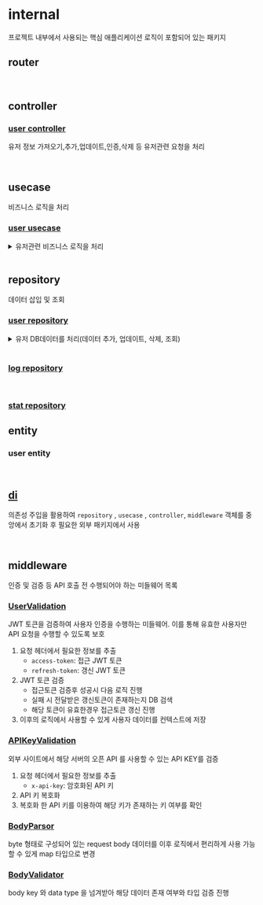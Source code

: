 # internal

프로젝트 내부에서 사용되는 핵심 애플리케이션 로직이 포함되어 있는 패키지

## router

</br>

## controller

### [user controller](https://github.com/PARKNAMSU/cron-alarm-server/blob/main/app/internal/controller/user_controller/user_controller.go)

유저 정보 가져오기,추가,업데이트,인증,삭제 등 유저관련 요청을 처리

</br>

## usecase

비즈니스 로직을 처리

### [user usecase](https://github.com/PARKNAMSU/cron-alarm-server/blob/main/app/internal/usecase/user_usecase/user_usecase.go)

<details>

<summary>유저관련 비즈니스 로직을 처리</summary>

* __SignUp__
    1. 회원가입 이메일과 동일한 이메일이 있는지 확인 후 없는경우 종료
    2. 유저 index 데이터 생성 후 키로 사용할 `userId` ai key 리턴
    3. 패스워드 암호화 처리
    4. 유저관련 데이터 처리
        * 유저 정보 테이블에 `userId`, `email` 저장
        * 유저 로그인시 사용할 로그인 데이터에 `userId` , `email` , `password` 저장
    5. 토큰 데이터 생성 후 유저에게 전달할 `accessToken`, `refreshToken` 생성
    6. `refreshToken` 테이블에 `userId` 와 함께 토큰 저장 (탈취당할 경우 해당 토큰 무효화 처리 위함)
    7. 유저데이터와 함께 토큰 리턴
* __SignIn__
    1. `email` 통해 유저정보 가져오기. 없는경우 종료
    2. db 에 저장된 암호화된 비밀번호를 복호화하여 전달받은 비밀번호와 비교. 틀릴경우 종료
    3. 토큰 데이터 생성 후 유저에게 전달할 `accessToken`, `refreshToken` 생성
    4. `refreshToken` 테이블에 `userId` 와 함께 토큰 저장 (탈취당할 경우 해당 토큰 무효화 처리 위함)
    5. 유저데이터와 함께 토큰 리턴
* __Authorization__
    1. 유저가 입력한 인증코드 통해 유효한 코드를 가져옴. 없거나 저장된 코드와 유저가 입력한 코드가 다른경우 종료
    2. 유저 인증관련 정보를 업데이트 및 추가
        * 유저 인증상태를 인증 완료 상태로 변경
        * 유저 인증코드 테이블의 유저 인증코드의 상태를 인증 완료 상태로 변경
        * 유저 인증코드 로그에 데이터 저장(인증완료 상태로 저장)
    3. 유저 토큰데이터 정보를 업데이트하여 `accessToken`, `refreshToken` 생성
    4. 유저정보와 토큰정보를 리턴
* __AuthCodeSend__
    1. 인증코드값과 인증 만료시간을 생성
    2. `AuthType`(인증 방법) 에 따라 분기하여 인증 코드 발송(현재는 email 발송만 존재)
    3. 유저 인증코드 관련 정보를 업데이트
        * 인증 코드 테이블에 코드 저장
        * 유저 인증코드 로그에 데이터 저장(미인증 상태로 저장)
* __ApiKeyIssue__

</details>

</br>

## repository

데이터 삽입 및 조회

### [user repository](https://github.com/PARKNAMSU/cron-alarm-server/blob/main/app/internal/repository/user_repository/repository.go) 

<details>

<summary>유저 DB데이터를 처리(데이터 추가, 업데이트, 삭제, 조회)</summary>

* __GetUser__
    * 유저 전체 정보 가져오기 (select)
* __CreateUser__
    * 유저 index 테이블 유저 생성 (insert)
* __SetUserLoginData__
    * 유저 로그인 정보 생성 및 업데이트 (duplicate)
* __SetUserOauth__
    * 유저 oauth 정보 생성 및 업데이트 (duplicate)
* __SetUserInformation__
    * 유저 상세정보 생성 및 업데이트 (duplicate)
* __Authorization__
    * 유저 인증 (update)
* __SetUserRefreshToken__
    * 유저 갱신 토큰 생성 및 업데이트 (duplicate)
* __DeleteUser__
    * 유저 삭제상태로 업데이트 (update)
* __GetUserApiKey__
    * 유저 api key 가져오기 (select)
* __GetRefreshToken__
    * 유저 갱신 토큰 가져오기 (select)
* __SetUserApiKey__
    * 유저 api key 생성 및 업데이트 (duplicate)
* __SetUserAuthCode__
    * 유저 인증 코드 발급 (insert)
* __UserAuthorization__
    * 유저 인증 처리 (update)
* __GetAvailableAuthCode__
    * 유효한 인증 코드 가져오기 (select)

</details>

</br>

### [log repository](https://github.com/PARKNAMSU/cron-alarm-server/blob/main/app/internal/repository/log_repository/repository.go)

</br>

### [stat repository](https://github.com/PARKNAMSU/cron-alarm-server/blob/main/app/internal/repository/stat_repository/repository.go)


## entity

### user entity

</br>

## [di](https://github.com/PARKNAMSU/cron-alarm-server/blob/main/app/internal/di/inject.go) 
의존성 주입을 활용하여 
`repository` , `usecase` , `controller`, `middleware` 객체를 중앙에서 초기화 후 필요한 외부 패키지에서 사용

</br>

## middleware

인증 및 검증 등 API 호출 전 수행되어야 하는 미들웨어 목록

### [UserValidation](https://github.com/PARKNAMSU/cron-alarm-server/blob/main/app/internal/middleware/middleware.go)

JWT 토큰을 검증하여 사용자 인증을 수행하는 미들웨어.
이를 통해 유효한 사용자만 API 요청을 수행할 수 있도록 보호

1. 요청 헤더에서 필요한 정보를 추출
    * `access-token`: 접근 JWT 토큰
    * `refresh-token`: 갱신 JWT 토큰 
2. JWT 토큰 검증
    * 접근토큰 검증후 성공시 다음 로직 진행
    * 실패 시 전달받은 갱신토큰이 존재하는지 DB 검색 
    * 해당 토큰이 유효한경우 접근토큰 갱신 진행
3. 이후의 로직에서 사용할 수 있게 사용자 데이터를 컨텍스트에 저장

### [APIKeyValidation](https://github.com/PARKNAMSU/cron-alarm-server/blob/main/app/internal/middleware/middleware.go)

외부 사이트에서 해당 서버의 오픈 API 를 사용할 수 있는 API KEY를 검증

1. 요청 헤더에서 필요한 정보를 추출
    * `x-api-key`: 암호화된 API 키
2. API 키 복호화
3. 복호화 한 API 키를 이용하여 해당 키가 존재하는 키 여부를 확인

### [BodyParsor](https://github.com/PARKNAMSU/cron-alarm-server/blob/main/app/internal/middleware/middleware.go)

byte 형태로 구성되어 있는 request body 데이터를 이후 로직에서 편리하게 사용 가능할 수 있게 map 타입으로 변경 

### [BodyValidator](https://github.com/PARKNAMSU/cron-alarm-server/blob/main/app/internal/middleware/middleware.go)

body key 와 data type 을 넘겨받아 해당 데이터 존재 여부와 타입 검증 진행
